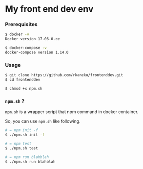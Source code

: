 My front end dev env
===

### Prerequisites

```bash
$ docker -v
Docker version 17.06.0-ce

$ docker-compose -v
docker-compose version 1.14.0
```

### Usage

```bash
$ git clone https://github.com/rkaneko/frontenddev.git
$ cd frontenddev

$ chmod +x npm.sh
```

### `npm.sh` ?

`npm.sh` is a wrapper script that npm command in docker container.

So, you can use `npm.sh` like following.

```bash
# = npm init -f
$ ./npm.sh init -f

# = npm test
$ ./npm.sh test

# = npm run blahblah
$ ./npm.sh run blahblah
```
